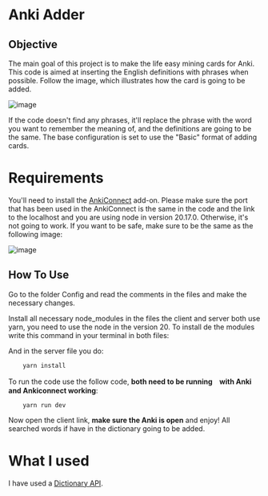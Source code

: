 # Anki Adder

## Objective

The main goal of this project is to make the life easy mining cards for Anki. This code is aimed at inserting the English definitions with phrases when possible. Follow the image, which illustrates how the card is going to be added.

![image](https://github.com/user-attachments/assets/e10af457-a1c9-4d5b-9b2d-a91bd28998ee)

If the code doesn't find any phrases, it'll replace the phrase with the word you want to remember the meaning of, and the definitions are going to be the same. The base configuration is set to use the "Basic" format of adding cards.

# Requirements

You'll need to install the [AnkiConnect](https://ankiweb.net/shared/info/2055492159) add-on. Please make sure the port that has been used in the AnkiConnect is the same in the code and the link to the localhost and you are using node in version 20.17.0. Otherwise, it's not going to work. If you want to be safe, make sure to be the same as the following image:

![image](https://github.com/user-attachments/assets/42cc058e-b777-49c3-8d36-e838b30efa88)

## How To Use

Go to the folder Config and read the comments in the files and make the necessary changes.

Install all necessary node_modules in the files the client and server both use yarn, you need to use the node in the version 20. To install de the modules write this command in your terminal in both files:

And in the server file you do:

```
    yarn install
```

To run the code use the follow code, **both need to be running　with Anki and Ankiconnect working**:

```
    yarn run dev
```

Now open the client link, **make sure the Anki is open** and enjoy! All searched words if have in the dictionary going to be added.

# What I used

I have used a [Dictionary API](https://dictionaryapi.dev/).
